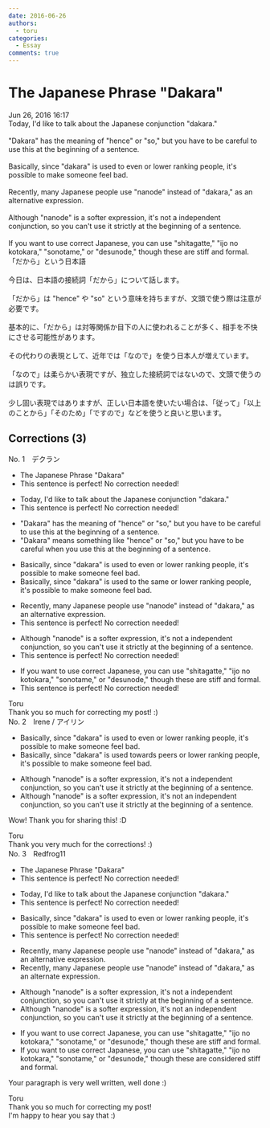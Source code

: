 ```yaml
---
date: 2016-06-26
authors:
  - toru
categories:
  - Essay
comments: true
---
```


# The Japanese Phrase "Dakara"
<div class="date">Jun 26, 2016 16:17</div>
<div id="post"><div id="body_show_ori">
Today, I'd like to talk about the Japanese conjunction "dakara."<br/><br/>"Dakara" has the meaning of "hence" or "so," but you have to be careful to use this at the beginning of a sentence.<br/><br/>Basically, since "dakara" is used to even or lower ranking people, it's possible to make someone feel bad.<br/><br/>Recently, many Japanese people use "nanode" instead of "dakara," as an alternative expression.<br/><br/>Although "nanode" is a softer expression, it's not a independent conjunction, so you can't use it strictly at the beginning of a sentence.<br/><br/>If you want to use correct Japanese, you can use "shitagatte," "ijo no kotokara," "sonotame," or "desunode," though these are stiff and formal. 
</div></div>

<!-- more -->

<div id="post_ja"><div id="body_show_mo">
「だから」という日本語<br/><br/>今日は、日本語の接続詞「だから」について話します。<br/><br/>「だから」は "hence" や "so" という意味を持ちますが、文頭で使う際は注意が必要です。<br/><br/>基本的に、「だから」は対等関係か目下の人に使われることが多く、相手を不快にさせる可能性があります。<br/><br/>その代わりの表現として、近年では「なので」を使う日本人が増えています。<br/><br/>「なので」は柔らかい表現ですが、独立した接続詞ではないので、文頭で使うのは誤りです。<br/><br/>少し固い表現ではありますが、正しい日本語を使いたい場合は、「従って」「以上のことから」「そのため」「ですので」などを使うと良いと思います。
</div></div>

## Corrections (3)
<div id="block"><div class="first_name"> No. 1　<span class="just_name">デクラン</span></div><div id="block2">
<ul class="correction_field">
<li class="incorrect">The Japanese Phrase "Dakara"</li>
<li class="corrected perfect">This sentence is perfect! No correction needed!</li>
</ul>
<ul class="correction_field">
<li class="incorrect">Today, I'd like to talk about the Japanese conjunction "dakara."</li>
<li class="corrected perfect">This sentence is perfect! No correction needed!</li>
</ul>
<ul class="correction_field">
<li class="incorrect">"Dakara" has the meaning of "hence" or "so," but you have to be careful to use this at the beginning of a sentence.</li>
<li class="corrected correct">
"Dakara" <span class="f_blue">means something like</span> "hence" or "so," but you have to be careful <span class="f_blue">when you </span>use this at the beginning of a sentence.
</li>
</ul>
<ul class="correction_field">
<li class="incorrect">Basically, since "dakara" is used to even or lower ranking people, it's possible to make someone feel bad.</li>
<li class="corrected correct">
Basically, since "dakara" is used to <span class="f_blue">the same</span> or lower ranking people, it's possible to make someone feel bad.
</li>
</ul>
<ul class="correction_field">
<li class="incorrect">Recently, many Japanese people use "nanode" instead of "dakara," as an alternative expression.</li>
<li class="corrected perfect">This sentence is perfect! No correction needed!</li>
</ul>
<ul class="correction_field">
<li class="incorrect">Although "nanode" is a softer expression, it's not a independent conjunction, so you can't use it strictly at the beginning of a sentence.</li>
<li class="corrected perfect">This sentence is perfect! No correction needed!</li>
</ul>
<ul class="correction_field">
<li class="incorrect">If you want to use correct Japanese, you can use "shitagatte," "ijo no kotokara," "sonotame," or "desunode," though these are stiff and formal.</li>
<li class="corrected perfect">This sentence is perfect! No correction needed!</li>
</ul>
</div><div class="name"><span class="just_name">Toru</span><br>
Thank you so much for correcting my post! :)
</div>
</div>
<div id="block"><div class="first_name"> No. 2　<span class="just_name">Irene / アイリン</span></div><div id="block2">
<ul class="correction_field">
<li class="incorrect">Basically, since "dakara" is used to even or lower ranking people, it's possible to make someone feel bad.</li>
<li class="corrected correct">
Basically, since "dakara" is used <span class="f_blue">towards peers </span>or lower ranking people, it's possible to make someone feel bad.
</li>
</ul>
<ul class="correction_field">
<li class="incorrect">Although "nanode" is a softer expression, it's not a independent conjunction, so you can't use it strictly at the beginning of a sentence.</li>
<li class="corrected correct">
Although "nanode" is a softer expression, it's not <span class="f_red">an</span> independent conjunction, so you can't use it strictly at the beginning of a sentence.
</li>
</ul>
<p class="comment_small">
 Wow! Thank you for sharing this! :D
</p>

</div><div class="name"><span class="just_name">Toru</span><br>
Thank you very much for the corrections! :)
</div>
</div>
<div id="block"><div class="first_name"> No. 3　<span class="just_name">Redfrog11</span></div><div id="block2">
<ul class="correction_field">
<li class="incorrect">The Japanese Phrase "Dakara"</li>
<li class="corrected perfect">This sentence is perfect! No correction needed!</li>
</ul>
<ul class="correction_field">
<li class="incorrect">Today, I'd like to talk about the Japanese conjunction "dakara."</li>
<li class="corrected perfect">This sentence is perfect! No correction needed!</li>
</ul>
<ul class="correction_field">
<li class="incorrect">Basically, since "dakara" is used to even or lower ranking people, it's possible to make someone feel bad.</li>
<li class="corrected perfect">This sentence is perfect! No correction needed!</li>
</ul>
<ul class="correction_field">
<li class="incorrect">Recently, many Japanese people use "nanode" instead of "dakara," as an alternative expression.</li>
<li class="corrected correct">
Recently, many Japanese people use "nanode" instead of "dakara," as an alternate expression.
</li>
</ul>
<ul class="correction_field">
<li class="incorrect">Although "nanode" is a softer expression, it's not a independent conjunction, so you can't use it strictly at the beginning of a sentence.</li>
<li class="corrected correct">
Although "nanode" is a softer expression, it's not an independent conjunction, so you can't use it strictly at the beginning of a sentence.
</li>
</ul>
<ul class="correction_field">
<li class="incorrect">If you want to use correct Japanese, you can use "shitagatte," "ijo no kotokara," "sonotame," or "desunode," though these are stiff and formal.</li>
<li class="corrected correct">
If you want to use correct Japanese, you can use "shitagatte," "ijo no kotokara," "sonotame," or "desunode," though these are considered stiff and formal.
</li>
</ul>
<p class="comment_small">
 Your paragraph is very well written, well done :)
</p>

</div><div class="name"><span class="just_name">Toru</span><br>
Thank you so much for correcting my post!<br/>I'm happy to hear you say that :)
</div>
</div>
